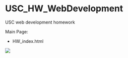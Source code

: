 # USC_HW_WebDevelopment
USC web development homework

Main Page:
- HW_index.html
<img src='output_data/HW_index.jpeg' />
